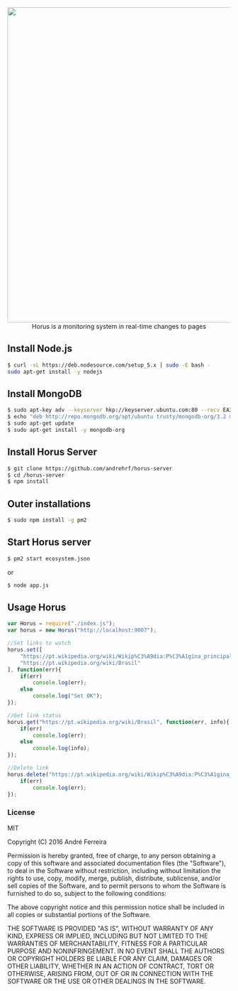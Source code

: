 <div align="center">
    <img width=710px src="http://i1.wp.com/nodedecode.com.br/wp-content/uploads/2016/04/horus_logo.jpg?resize=750%2C410">
    Horus is a monitoring system in real-time changes to pages
</div>

## Install Node.js

```bash
$ curl -sL https://deb.nodesource.com/setup_5.x | sudo -E bash -
sudo apt-get install -y nodejs
```

## Install MongoDB

```bash
$ sudo apt-key adv --keyserver hkp://keyserver.ubuntu.com:80 --recv EA312927
$ echo "deb http://repo.mongodb.org/apt/ubuntu trusty/mongodb-org/3.2 multiverse" | sudo tee /etc/apt/sources.list.d/mongodb-org-3.2.list
$ sudo apt-get update
$ sudo apt-get install -y mongodb-org
```

## Install Horus Server

```bash
$ git clone https://github.com/andrehrf/horus-server
$ cd /horus-server
$ npm install
```

## Outer installations

```bash
$ sudo npm install -g pm2
```

## Start Horus server

```bash
$ pm2 start ecosystem.json
```

or

```bash
$ node app.js
```

## Usage Horus

```js
var Horus = require("./index.js");
var horus = new Horus("http://localhost:9007");

//Set links to watch
horus.set([
    "https://pt.wikipedia.org/wiki/Wikip%C3%A9dia:P%C3%A1gina_principal",
    "https://pt.wikipedia.org/wiki/Brasil"
], function(err){
    if(err)
        console.log(err);
    else
        console.log("Set OK");
});

//Get link status
horus.get("https://pt.wikipedia.org/wiki/Brasil", function(err, info){
    if(err)
        console.log(err);
    else
        console.log(info);
});

//Delete link
horus.delete("https://pt.wikipedia.org/wiki/Wikip%C3%A9dia:P%C3%A1gina_principal", function(err){
    if(err)
        console.log(err);
});
```

### License

  MIT
  
  Copyright (C) 2016 André Ferreira

  Permission is hereby granted, free of charge, to any person obtaining a copy of this software and associated documentation files (the "Software"), to deal in the Software without restriction, including without limitation the rights to use, copy, modify, merge, publish, distribute, sublicense, and/or sell copies of the Software, and to permit persons to whom the Software is furnished to do so, subject to the following conditions:

  The above copyright notice and this permission notice shall be included in all copies or substantial portions of the Software.

  THE SOFTWARE IS PROVIDED "AS IS", WITHOUT WARRANTY OF ANY KIND, EXPRESS OR IMPLIED, INCLUDING BUT NOT LIMITED TO THE WARRANTIES OF MERCHANTABILITY, FITNESS FOR A PARTICULAR PURPOSE AND NONINFRINGEMENT. IN NO EVENT SHALL THE AUTHORS OR COPYRIGHT HOLDERS BE LIABLE FOR ANY CLAIM, DAMAGES OR OTHER LIABILITY, WHETHER IN AN ACTION OF CONTRACT, TORT OR OTHERWISE, ARISING FROM, OUT OF OR IN CONNECTION WITH THE SOFTWARE OR THE USE OR OTHER DEALINGS IN THE SOFTWARE.
